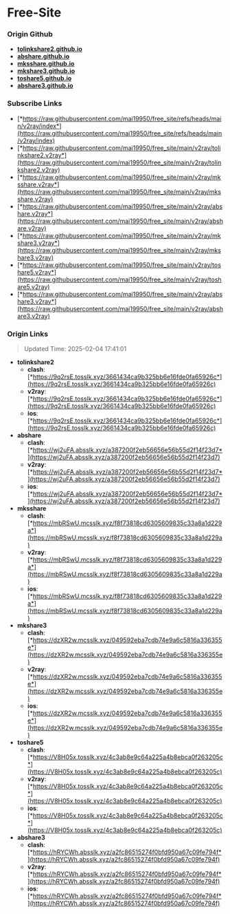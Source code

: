 # Free-Site

### Origin Github

- [**tolinkshare2.github.io**](https://github.com/tolinkshare2/tolinkshare2.github.io)
- [**abshare.github.io**](https://github.com/abshare/abshare.github.io)
- [**mksshare.github.io**](https://github.com/mksshare/mksshare.github.io)
- [**mkshare3.github.io**](https://github.com/mkshare3/mkshare3.github.io)
- [**toshare5.github.io**](https://github.com/toshare5/toshare5.github.io)
- [**abshare3.github.io**](https://github.com/abshare3/abshare3.github.io)

### Subscribe Links

- [*https://raw.githubusercontent.com/mai19950/free_site/refs/heads/main/v2ray/index*](https://raw.githubusercontent.com/mai19950/free_site/refs/heads/main/v2ray/index)
- [*https://raw.githubusercontent.com/mai19950/free_site/main/v2ray/tolinkshare2.v2ray*](https://raw.githubusercontent.com/mai19950/free_site/main/v2ray/tolinkshare2.v2ray)
- [*https://raw.githubusercontent.com/mai19950/free_site/main/v2ray/mksshare.v2ray*](https://raw.githubusercontent.com/mai19950/free_site/main/v2ray/mksshare.v2ray)
- [*https://raw.githubusercontent.com/mai19950/free_site/main/v2ray/abshare.v2ray*](https://raw.githubusercontent.com/mai19950/free_site/main/v2ray/abshare.v2ray)
- [*https://raw.githubusercontent.com/mai19950/free_site/main/v2ray/mkshare3.v2ray*](https://raw.githubusercontent.com/mai19950/free_site/main/v2ray/mkshare3.v2ray)
- [*https://raw.githubusercontent.com/mai19950/free_site/main/v2ray/toshare5.v2ray*](https://raw.githubusercontent.com/mai19950/free_site/main/v2ray/toshare5.v2ray)
- [*https://raw.githubusercontent.com/mai19950/free_site/main/v2ray/abshare3.v2ray*](https://raw.githubusercontent.com/mai19950/free_site/main/v2ray/abshare3.v2ray)

### Origin Links

> Updated Time: 2025-02-04 17:41:01

- **tolinkshare2**
  - **clash**: [*https://9q2rsE.tosslk.xyz/3661434ca9b325bb6e16fde0fa65926c*](https://9q2rsE.tosslk.xyz/3661434ca9b325bb6e16fde0fa65926c)
  - **v2ray**: [*https://9q2rsE.tosslk.xyz/3661434ca9b325bb6e16fde0fa65926c*](https://9q2rsE.tosslk.xyz/3661434ca9b325bb6e16fde0fa65926c)
  - **ios**: [*https://9q2rsE.tosslk.xyz/3661434ca9b325bb6e16fde0fa65926c*](https://9q2rsE.tosslk.xyz/3661434ca9b325bb6e16fde0fa65926c)
- **abshare**
  - **clash**: [*https://wj2uFA.absslk.xyz/a387200f2eb56656e56b55d2f14f23d7*](https://wj2uFA.absslk.xyz/a387200f2eb56656e56b55d2f14f23d7)
  - **v2ray**: [*https://wj2uFA.absslk.xyz/a387200f2eb56656e56b55d2f14f23d7*](https://wj2uFA.absslk.xyz/a387200f2eb56656e56b55d2f14f23d7)
  - **ios**: [*https://wj2uFA.absslk.xyz/a387200f2eb56656e56b55d2f14f23d7*](https://wj2uFA.absslk.xyz/a387200f2eb56656e56b55d2f14f23d7)
- **mksshare**
  - **clash**: [*https://mbRSwU.mcsslk.xyz/f8f73818cd6305609835c33a8a1d229a*](https://mbRSwU.mcsslk.xyz/f8f73818cd6305609835c33a8a1d229a)
  - **v2ray**: [*https://mbRSwU.mcsslk.xyz/f8f73818cd6305609835c33a8a1d229a*](https://mbRSwU.mcsslk.xyz/f8f73818cd6305609835c33a8a1d229a)
  - **ios**: [*https://mbRSwU.mcsslk.xyz/f8f73818cd6305609835c33a8a1d229a*](https://mbRSwU.mcsslk.xyz/f8f73818cd6305609835c33a8a1d229a)
- **mkshare3**
  - **clash**: [*https://dzXR2w.mcsslk.xyz/049592eba7cdb74e9a6c5816a336355e*](https://dzXR2w.mcsslk.xyz/049592eba7cdb74e9a6c5816a336355e)
  - **v2ray**: [*https://dzXR2w.mcsslk.xyz/049592eba7cdb74e9a6c5816a336355e*](https://dzXR2w.mcsslk.xyz/049592eba7cdb74e9a6c5816a336355e)
  - **ios**: [*https://dzXR2w.mcsslk.xyz/049592eba7cdb74e9a6c5816a336355e*](https://dzXR2w.mcsslk.xyz/049592eba7cdb74e9a6c5816a336355e)
- **toshare5**
  - **clash**: [*https://V8H05x.tosslk.xyz/4c3ab8e9c64a225a4b8ebca0f263205c*](https://V8H05x.tosslk.xyz/4c3ab8e9c64a225a4b8ebca0f263205c)
  - **v2ray**: [*https://V8H05x.tosslk.xyz/4c3ab8e9c64a225a4b8ebca0f263205c*](https://V8H05x.tosslk.xyz/4c3ab8e9c64a225a4b8ebca0f263205c)
  - **ios**: [*https://V8H05x.tosslk.xyz/4c3ab8e9c64a225a4b8ebca0f263205c*](https://V8H05x.tosslk.xyz/4c3ab8e9c64a225a4b8ebca0f263205c)
- **abshare3**
  - **clash**: [*https://hRYCWh.absslk.xyz/a2fc86515274f0bfd950a67c09fe794f*](https://hRYCWh.absslk.xyz/a2fc86515274f0bfd950a67c09fe794f)
  - **v2ray**: [*https://hRYCWh.absslk.xyz/a2fc86515274f0bfd950a67c09fe794f*](https://hRYCWh.absslk.xyz/a2fc86515274f0bfd950a67c09fe794f)
  - **ios**: [*https://hRYCWh.absslk.xyz/a2fc86515274f0bfd950a67c09fe794f*](https://hRYCWh.absslk.xyz/a2fc86515274f0bfd950a67c09fe794f)
